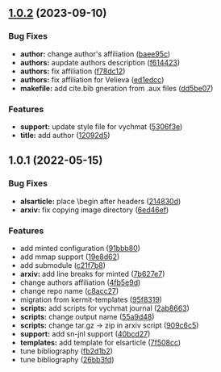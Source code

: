 ## [1.0.2](https://github.com/yamadharma/academic-article-template/compare/v1.0.1...v1.0.2) (2023-09-10)


### Bug Fixes

* **author:** change author's affiliation ([baee95c](https://github.com/yamadharma/academic-article-template/commit/baee95cf6b09de234b7e7d9e0703c050d372fd49))
* **authors:** aupdate authors description ([f614423](https://github.com/yamadharma/academic-article-template/commit/f6144234d66e92a60a43377caddad63bb53d5aca))
* **authors:** fix affiliation ([f78dc12](https://github.com/yamadharma/academic-article-template/commit/f78dc12afe3d8be53823cb52fc44915bd9f7a377))
* **authors:** fix affiliation for Velieva ([ed1edcc](https://github.com/yamadharma/academic-article-template/commit/ed1edcced2286aadebc43791daa0943d750343bb))
* **makefile:** add cite.bib gneration from .aux files ([dd5be07](https://github.com/yamadharma/academic-article-template/commit/dd5be07d6c2965754cfbb135a6732fb3e5410e57))


### Features

* **support:** update style file for vychmat ([5306f3e](https://github.com/yamadharma/academic-article-template/commit/5306f3e57e55ae65bfbcdb462be4b66aeb437b2f))
* **title:** add author ([12092d5](https://github.com/yamadharma/academic-article-template/commit/12092d5a7abc852100db8d31fc946dca5c314021))



## 1.0.1 (2022-05-15)


### Bug Fixes

* **alsarticle:** place \begin after headers ([214830d](https://github.com/yamadharma/academic-article-template/commit/214830df58e783eb472e759994c2c75f72140eed))
* **arxiv:** fix copying image directory ([6ed46ef](https://github.com/yamadharma/academic-article-template/commit/6ed46ef0b3748b59c2fb42c333d80e3d19111e09))


### Features

* add minted configuration ([91bbb80](https://github.com/yamadharma/academic-article-template/commit/91bbb807649816160e5f54cc4dcfdf7ef7c04152))
* add mmap support ([19e8d62](https://github.com/yamadharma/academic-article-template/commit/19e8d62370781b71833b9f45e1daff60365479f5))
* add submodule ([c21f7b8](https://github.com/yamadharma/academic-article-template/commit/c21f7b85c83fd4935944500378c8355dd936d409))
* **arxiv:** add line breaks for minted ([7b627e7](https://github.com/yamadharma/academic-article-template/commit/7b627e7e47acc0ac43b587944a3eaa522b155730))
* change authors affiliation ([4fb5e9d](https://github.com/yamadharma/academic-article-template/commit/4fb5e9dc87eb1a7ab4823ba45ca8c318aec50485))
* change repo name ([c8acc27](https://github.com/yamadharma/academic-article-template/commit/c8acc2779ccf7f1952249e7bad7b80a6d00b11b3))
* migration from kermit-templates ([95f8319](https://github.com/yamadharma/academic-article-template/commit/95f8319a8186ea7c231ba60a76916bd904508ad9))
* **scripts:** add scripts for vychmat journal ([2ab8663](https://github.com/yamadharma/academic-article-template/commit/2ab866351b7ce26c87c84f3eb1cc916461cdb128))
* **scripts:** change output name ([55a9d48](https://github.com/yamadharma/academic-article-template/commit/55a9d4818abc7695de82ec12cda3f47bd67efe91))
* **scripts:** change tar.gz -> zip in arxiv script ([909c6c5](https://github.com/yamadharma/academic-article-template/commit/909c6c506a9453685f1f6ecf55554432bc5b8610))
* **support:** add sn-jnl support ([40bcd27](https://github.com/yamadharma/academic-article-template/commit/40bcd276614c6460a7a511bc5dbd759501741743))
* **templates:** add template for elsarticle ([7f508cc](https://github.com/yamadharma/academic-article-template/commit/7f508ccdffb2e8eed012622b630895e3b9de954b))
* tune bibliography ([fb2d1b2](https://github.com/yamadharma/academic-article-template/commit/fb2d1b2a8698b8a18435592ed414c3bcc4298853))
* tune bibliography ([26bb3fd](https://github.com/yamadharma/academic-article-template/commit/26bb3fdb7337a69bd17d49bbf8f29cd3a10bfaea))




